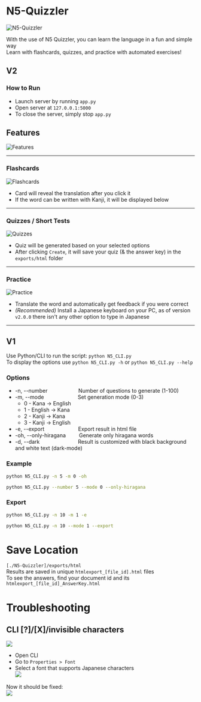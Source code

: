 # N5-Quizzler
![N5-Quizzler](https://github.com/user-attachments/assets/ba377e46-20e6-4ba5-9c9a-c5411e2fb213)

With the use of N5 Quizzler, you can learn the language in a fun and simple way  
Learn with flashcards, quizzes, and practice with automated exercises!

## V2

### How to Run
- Launch server by running `app.py`
- Open server at `127.0.0.1:5000`
- To close the server, simply stop `app.py`

## Features
![Features](https://github.com/user-attachments/assets/df3bbd7f-c1d8-434e-a843-fbcbe3c52fc7)

---

### Flashcards
![Flashcards](https://github.com/user-attachments/assets/479d81ac-a357-4c61-b95b-7f19ec788f4e)

- Card will reveal the translation after you click it
- If the word can be written with Kanji, it will be displayed below

---

### Quizzes / Short Tests
![Quizzes](https://github.com/user-attachments/assets/aafdac52-972e-467b-81fb-dbe000aca8de)

- Quiz will be generated based on your selected options
- After clicking `Create`, it will save your quiz (& the answer key) in the `exports/html` folder

---

### Practice
![Practice](https://github.com/user-attachments/assets/2a875f94-8dc3-443a-8973-91e271d4d932)

- Translate the word and automatically get feedback if you were correct
- *(Recommended)* Install a Japanese keyboard on your PC, as of version `v2.0.0` there isn't any other option to type in Japanese

---

## V1
Use Python/CLI to run the script: `python N5_CLI.py`  
To display the options use `python N5_CLI.py -h` or `python N5_CLI.py --help`

### Options
- -n, --number &nbsp;&nbsp;&nbsp;&nbsp;&nbsp;&nbsp;&nbsp;&nbsp;&nbsp;&nbsp;&nbsp;&nbsp;&nbsp;&nbsp;&nbsp;&nbsp;&nbsp;&nbsp;&nbsp; Number of questions to generate (1-100)
- -m, --mode &nbsp;&nbsp;&nbsp;&nbsp;&nbsp;&nbsp;&nbsp;&nbsp;&nbsp;&nbsp;&nbsp;&nbsp;&nbsp;&nbsp;&nbsp;&nbsp;&nbsp;&nbsp;&nbsp;&nbsp;&nbsp; Set generation mode (0-3)
  - 0 - Kana -> English &nbsp;
  - 1 - English -> Kana &nbsp;
  - 2 - Kanji -> Kana &nbsp;&nbsp;&nbsp;&nbsp;&nbsp;
  - 3 - Kanji -> English &nbsp;
- -e, --export &nbsp;&nbsp;&nbsp;&nbsp;&nbsp;&nbsp;&nbsp;&nbsp;&nbsp;&nbsp;&nbsp;&nbsp;&nbsp;&nbsp;&nbsp;&nbsp;&nbsp;&nbsp;&nbsp;&nbsp;&nbsp; Export result in html file
- -oh, --only-hiragana &nbsp;&nbsp;&nbsp;&nbsp;&nbsp;&nbsp;&nbsp; Generate only hiragana words
- -d, --dark &nbsp;&nbsp;&nbsp;&nbsp;&nbsp;&nbsp;&nbsp;&nbsp;&nbsp;&nbsp;&nbsp;&nbsp;&nbsp;&nbsp;&nbsp;&nbsp;&nbsp;&nbsp;&nbsp;&nbsp;&nbsp;&nbsp;&nbsp;&nbsp; Result is customized with black background and white text (dark-mode)

### Example
```bash
python N5_CLI.py -n 5 -m 0 -oh
```
```bash
python N5_CLI.py --number 5 --mode 0 --only-hiragana
```

### Export
```bash
python N5_CLI.py -n 10 -m 1 -e
```
```bash
python N5_CLI.py -n 10 --mode 1 --export
```

# Save Location
`[./N5-Quizzler]/exports/html`  
Results are saved in unique `htmlexport_[file_id].html` files  
To see the answers, find your document id and its `htmlexport_[file_id]_AnswerKey.html`

# Troubleshooting
## CLI [?]/[X]/invisible characters
![](https://github.com/user-attachments/assets/23487b80-56dd-4a5f-ac53-aa7cbd2c18e4)  

- Open CLI
- Go to `Properties > Font`
- Select a font that supports Japanese characters  
![](https://github.com/user-attachments/assets/27de21c0-5e8f-4ebd-94e4-22864308c458)

Now it should be fixed:  
![](https://github.com/user-attachments/assets/e6d2639b-5f4d-460d-acea-33af4079da76)
